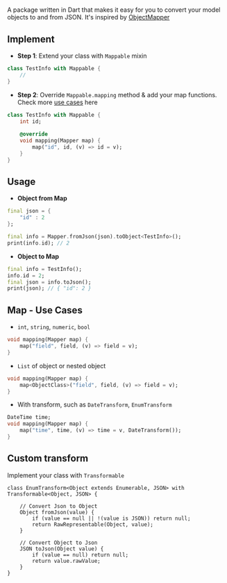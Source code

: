 # 

A package written in Dart that makes it easy for you to convert your model objects to and from JSON.
It's inspired by [ObjectMapper](https://github.com/tristanhimmelman/ObjectMapper)



## Implement
- **Step 1**: Extend your class with `Mappable` mixin
```dart
class TestInfo with Mappable {
    //
}

```



- **Step 2**: Override `Mappable.mapping` method & add your map functions. Check more [use cases](#map---use-cases) here
```dart
class TestInfo with Mappable {
	int id;
	
    @override
	void mapping(Mapper map) {
		map("id", id, (v) => id = v);
	}
}

```



## Usage

- **Object from Map**
```dart
final json = {
	"id" : 2
};

final info = Mapper.fromJson(json).toObject<TestInfo>();
print(info.id); // 2
```

- **Object to Map**
```dart
final info = TestInfo();
info.id = 2;
final json = info.toJson();
print(json); // { "id": 2 }
```



## Map - Use Cases

- `int`, `string`, `numeric`, `bool`
```dart
void mapping(Mapper map) {
	map("field", field, (v) => field = v);
}
```
- `List` of object or nested object
```dart
void mapping(Mapper map) {
	map<ObjectClass>("field", field, (v) => field = v);
}
```
- With transform, such as `DateTransform`, `EnumTransform`
```dart
DateTime time;
void mapping(Mapper map) {
	map("time", time, (v) => time = v, DateTransform());
}
```



## Custom transform

Implement your class with `Transformable`
```
class EnumTransform<Object extends Enumerable, JSON> with Transformable<Object, JSON> {
    
    // Convert Json to Object
	Object fromJson(value) {
		if (value == null || !(value is JSON)) return null;
		return RawRepresentable(Object, value);
	}

    // Convert Object to Json
	JSON toJson(Object value) {
		if (value == null) return null;
		return value.rawValue;
	}
}
```